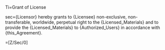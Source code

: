 Ti=Grant of License

sec={Licensor} hereby grants to {Licensee} non-exclusive, non-transferable, worldwide, perpetual right to the {Licensed_Materials} and to provide the {Licensed_Materials} to {Authorized_Users} in accordance with {this_Agreement}.

=[Z/Sec/0]
